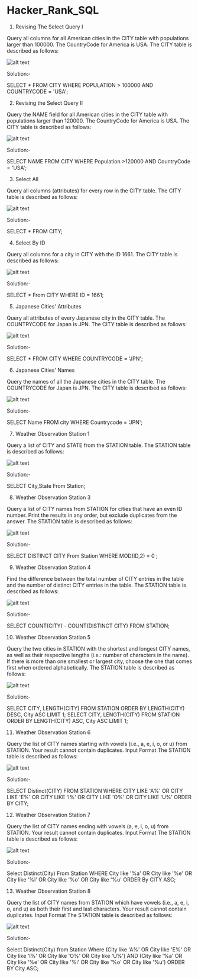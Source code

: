 # Hacker_Rank_SQL

1.  Revising The Select Query I

Query all columns for all American cities in the CITY table with populations larger than 100000. The CountryCode for America is USA.
The CITY table is described as follows:

![alt text](https://github.com/Poornachandra77/Hacker_Rank_SQL/blob/main/hk1.jpeg?raw=true)

Solution:-

SELECT * FROM CITY WHERE POPULATION > 100000 AND COUNTRYCODE = 'USA';

2.  Revising the Select Query II

Query the NAME field for all American cities in the CITY table with populations larger than 120000. The CountryCode for America is USA.
The CITY table is described as follows:

![alt text](https://github.com/Poornachandra77/Hacker_Rank_SQL/blob/main/hk1.jpeg?raw=true)

Solution:-

SELECT NAME FROM CITY WHERE Population >120000 AND CountryCode = 'USA';

3.   Select All

Query all columns (attributes) for every row in the CITY table.
The CITY table is described as follows:

![alt text](https://github.com/Poornachandra77/Hacker_Rank_SQL/blob/main/hk1.jpeg?raw=true)

Solution:-

SELECT * FROM CITY;

4.  Select By ID

Query all columns for a city in CITY with the ID 1661.
The CITY table is described as follows:

![alt text](https://github.com/Poornachandra77/Hacker_Rank_SQL/blob/main/hk1.jpeg?raw=true)

Solution:-

SELECT * From CITY WHERE ID = 1661;

5.  Japanese Cities' Attributes

Query all attributes of every Japanese city in the CITY table. The COUNTRYCODE for Japan is JPN.
The CITY table is described as follows:

![alt text](https://github.com/Poornachandra77/Hacker_Rank_SQL/blob/main/hk1.jpeg?raw=true)

Solution:-

SELECT * FROM CITY WHERE COUNTRYCODE = 'JPN';

6.  Japanese Cities' Names

Query the names of all the Japanese cities in the CITY table. The COUNTRYCODE for Japan is JPN.
The CITY table is described as follows:

![alt text](https://github.com/Poornachandra77/Hacker_Rank_SQL/blob/main/hk1.jpeg?raw=true)

Solution:-

SELECT Name FROM city WHERE Countrycode = 'JPN';

7.  Weather Observation Station 1

Query a list of CITY and STATE from the STATION table.
The STATION table is described as follows:

![alt text](https://github.com/Poornachandra77/Hacker_Rank_SQL/blob/main/hk2.jpeg?raw=true)

Solution:-

SELECT City,State From Station;

8.  Weather Observation Station 3

Query a list of CITY names from STATION for cities that have an even ID number. Print the results in any order, but exclude duplicates from the answer.
The STATION table is described as follows:


![alt text](https://github.com/Poornachandra77/Hacker_Rank_SQL/blob/main/hk2.jpeg?raw=true)

Solution:-

SELECT DISTINCT CITY From Station WHERE MOD(ID,2) = 0 ;

9.  Weather Observation Station 4

Find the difference between the total number of CITY entries in the table and the number of distinct CITY entries in the table.
The STATION table is described as follows:

![alt text](https://github.com/Poornachandra77/Hacker_Rank_SQL/blob/main/hk2.jpeg?raw=true)

Solution:-

SELECT COUNT(CITY) - COUNT(DISTINCT CITY) FROM STATION;

10.  Weather Observation Station 5

Query the two cities in STATION with the shortest and longest CITY names, as well as their respective lengths (i.e.: number of characters in the name). If there is more than one smallest or largest city, choose the one that comes first when ordered alphabetically.
The STATION table is described as follows:


![alt text](https://github.com/Poornachandra77/Hacker_Rank_SQL/blob/main/hk2.jpeg?raw=true)

Solution:-

SELECT CITY, LENGTH(CITY) FROM STATION ORDER BY LENGTH(CITY) DESC, City ASC LIMIT 1;
SELECT CITY, LENGTH(CITY) FROM STATION ORDER BY LENGTH(CITY) ASC, City ASC LIMIT 1;

11. Weather Observation Station 6

Query the list of CITY names starting with vowels (i.e., a, e, i, o, or u) from STATION. Your result cannot contain duplicates.
Input Format
The STATION table is described as follows:

![alt text](https://github.com/Poornachandra77/Hacker_Rank_SQL/blob/main/hk2.jpeg?raw=true)

Solution:-

SELECT Distinct(CITY) FROM STATION WHERE CITY LIKE 'A%' OR CITY LIKE 'E%' OR CITY LIKE 'I%' OR CITY LIKE 'O%' OR CITY LIKE 'U%' ORDER BY CITY;

12. Weather Observation Station 7

Query the list of CITY names ending with vowels (a, e, i, o, u) from STATION. Your result cannot contain duplicates.
Input Format
The STATION table is described as follows:

![alt text](https://github.com/Poornachandra77/Hacker_Rank_SQL/blob/main/hk2.jpeg?raw=true)

Solution:-

Select Distinct(City) From Station WHERE City like '%a' OR City like '%e' OR City like '%i' OR City like '%o' OR City like '%u' ORDER By CITY ASC;


13. Weather Observation Station 8

Query the list of CITY names from STATION which have vowels (i.e., a, e, i, o, and u) as both their first and last characters. Your result cannot contain duplicates.
Input Format
The STATION table is described as follows:

![alt text](https://github.com/Poornachandra77/Hacker_Rank_SQL/blob/main/hk2.jpeg?raw=true)

Solution:-

Select Distinct(City) from Station Where (City like 'A%' OR City like 'E%' OR City like 'I%' OR City like 'O%' OR City like 'U%') AND (City like '%a' OR City like '%e' OR City like '%i' OR City like '%o' OR City like '%u') ORDER BY City ASC;


